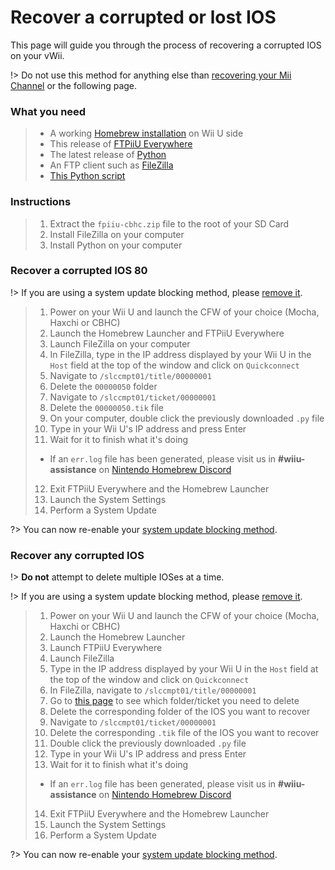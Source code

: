 # Recover a corrupted or lost IOS

This page will guide you through the process of recovering a corrupted IOS on your vWii.

!> Do not use this method for anything else than [recovering your Mii Channel](recover-mii-channel) or the following page.

### What you need

> - A working [Homebrew installation](introduction) on Wii U side
> - This release of [FTPiiU Everywhere](http://wiiubru.com/appstore/#/app/fpiiu-cbhc)
> - The latest release of [Python](https://www.python.org/downloads/)
> - An FTP client such as [FileZilla](https://filezilla-project.org/download.php?type=client)
> - <a href="../files/overwrite-wiiu-titlehash.py" download>This Python script</a>

### Instructions

> 1. Extract the `fpiiu-cbhc.zip` file to the root of your SD Card
> 2. Install FileZilla on your computer
> 3. Install Python on your computer

<!-- tabs:start -->

### **Recover a corrupted IOS 80**

!> If you are using a system update blocking method, please [remove it](unblock-updates).

> 1. Power on your Wii U and launch the CFW of your choice (Mocha, Haxchi or CBHC)
> 2. Launch the Homebrew Launcher and FTPiiU Everywhere
> 3. Launch FileZilla on your computer
> 4. In FileZilla, type in the IP address displayed by your Wii U in the `Host` field at the top of the window and click on `Quickconnect`
> 5. Navigate to `/slccmpt01/title/00000001`
> 6. Delete the `00000050` folder
> 7. Navigate to `/slccmpt01/ticket/00000001`
> 8. Delete the `00000050.tik` file
> 9. On your computer, double click the previously downloaded `.py` file
> 10. Type in your Wii U's IP address and press Enter
> 11. Wait for it to finish what it's doing
>  - If an `err.log` file has been generated, please visit us in **#wiiu-assistance** on [Nintendo Homebrew Discord](https://discord.gg/C29hYvh)
> 12. Exit FTPiiU Everywhere and the Homebrew Launcher
> 13. Launch the System Settings
> 14. Perform a System Update

?> You can now re-enable your [system update blocking method](block-updates).

### **Recover any corrupted IOS**

!> **Do not** attempt to delete multiple IOSes at a time.

!> If you are using a system update blocking method, please [remove it](unblock-updates).

> 1. Power on your Wii U and launch the CFW of your choice (Mocha, Haxchi or CBHC)
> 2. Launch the Homebrew Launcher
> 3. Launch FTPiiU Everywhere
> 4. Launch FileZilla
> 5. Type in the IP address displayed by your Wii U in the `Host` field at the top of the window and click on `Quickconnect`
> 6. In FileZilla, navigate to `/slccmpt01/title/00000001`
> 7. Go to [this page](ios-folders) to see which folder/ticket you need to delete
> 8. Delete the corresponding folder of the IOS you want to recover
> 9. Navigate to `/slccmpt01/ticket/00000001`
> 10. Delete the corresponding `.tik` file of the IOS you want to recover
> 11. Double click the previously downloaded `.py` file
> 12. Type in your Wii U's IP address and press Enter
> 13. Wait for it to finish what it's doing
>  - If an `err.log` file has been generated, please visit us in **#wiiu-assistance** on [Nintendo Homebrew Discord](https://discord.gg/C29hYvh)
> 14. Exit FTPiiU Everywhere and the Homebrew Launcher
> 15. Launch the System Settings
> 16. Perform a System Update

?> You can now re-enable your [system update blocking method](block-updates).

<!-- tabs:end -->